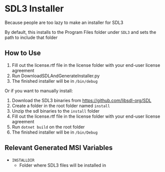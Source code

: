 # SDL3 Installer

Because people are too lazy to make an installer for SDL3

By default, this installs to the Program Files folder under `SDL3` and sets the path to include that folder

## How to Use

1. Fill out the license.rtf file in the license folder with your end-user license agreement
2. Run DownloadSDLAndGenerateInstaller.py
3. The finished installer will be in `/bin/debug`

Or if you want to manually install:

1. Download the SDL3 binaries from https://github.com/libsdl-org/SDL
2. Create a folder in the root folder named `install`
3. Unzip the sdl binaries to the `install` folder
4. Fill out the license.rtf file in the license folder with your end-user license agreement
5. Run `dotnet build` on the root folder
6. The finished installer will be in `/bin/Debug`

## Relevant Generated MSI Variables
- `INSTALLDIR`
  - Folder where SDL3 files will be installed in